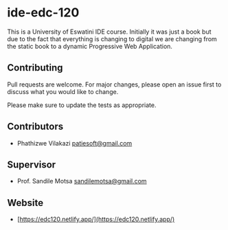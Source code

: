 # ide-edc-120
This is a University of Eswatini IDE course. 
Initially it was just a book but due to the 
fact that everything is changing to digital we are 
changing from the static book to a dynamic Progressive 
Web Application. 

## Contributing
Pull requests are welcome. For major changes, please open an issue first to discuss what you would like to change.

Please make sure to update the tests as appropriate.

## Contributors
* Phathizwe Vilakazi [patiesoft@gmail.com]()

## Supervisor
* Prof. Sandile Motsa [sandilemotsa@gmail.com]()

## Website
* [https://edc120.netlify.app/](https://edc120.netlify.app/)


